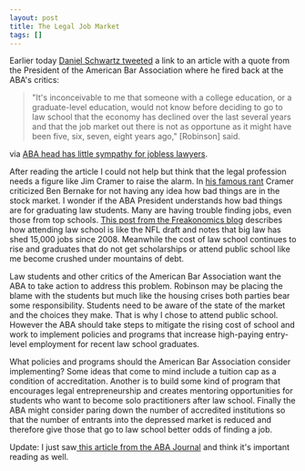 ```yaml
---
layout: post
title: The Legal Job Market
tags: []
---
```

Earlier today <a href="http://twitter.com/#!/danielschwartz/status/155013356414177280" target="_blank">Daniel Schwartz tweeted</a> a link to an article with a quote from the President of the American Bar Association where he fired back at the ABA's critics:
<blockquote>"It's inconceivable to me that someone with a college education, or a graduate-level education, would not know before deciding to go to law school that the economy has declined over the last several years and that the job market out there is not as opportune as it might have been five, six, seven, eight years ago," [Robinson] said.</blockquote>
via <a href="http://newsandinsight.thomsonreuters.com/Legal/News/2012/01_-_January/ABA_head_has_little_sympathy_for_jobless_lawyers/">ABA head has little sympathy for jobless lawyers</a>.

After reading the article I could not help but think that the legal profession needs a figure like Jim Cramer to raise the alarm. In <a href="http://www.youtube.com/watch?v=rOVXh4xM-Ww" target="_blank">his famous rant</a> Cramer criticized Ben Bernake for not having any idea how bad things are in the stock market. I wonder if the ABA President understands how bad things are for graduating law students. Many are having trouble finding jobs, even those from top schools. <a href="http://www.freakonomics.com/2011/07/06/how-is-law-school-like-the-nfl-draft/" target="_blank">This post from the Freakonomics blog</a> describes how attending law school is like the NFL draft and notes that big law has shed 15,000 jobs since 2008. Meanwhile the cost of law school continues to rise and graduates that do not get scholarships or attend public school like me become crushed under mountains of debt.

Law students and other critics of the American Bar Association want the ABA to take action to address this problem. Robinson may be placing the blame with the students but much like the housing crises both parties bear some responsibility. Students need to be aware of the state of the market and the choices they make. That is why I chose to attend public school. However the ABA should take steps to mitigate the rising cost of school and work to implement policies and programs that increase high-paying entry-level employment for recent law school graduates.

What policies and programs should the American Bar Association consider implementing? Some ideas that come to mind include a tuition cap as a condition of accreditation. Another is to build some kind of program that encourages legal entrepreneurship and creates mentoring opportunities for students who want to become solo practitioners after law school. Finally the ABA might consider paring down the number of accredited institutions so that the number of entrants into the depressed market is reduced and therefore give those that go to law school better odds of finding a job.

Update: I just saw<a href="http://www.abajournal.com/magazine/article/the_law_school_bubble_how_long_will_it_last_if_law_grads_cant_pay_bills"> this article from the ABA Journal</a> and think it's important reading as well.
